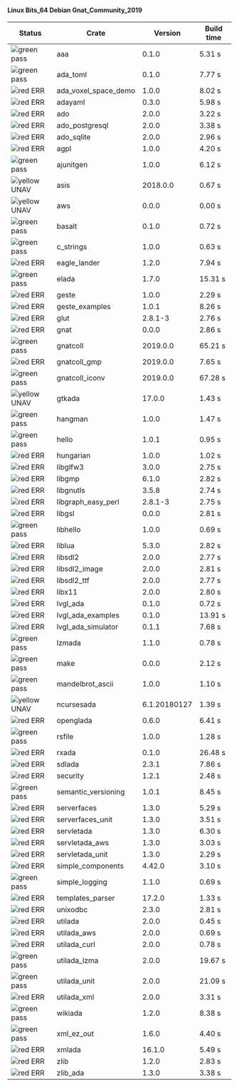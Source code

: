 #### Linux Bits_64 Debian Gnat_Community_2019

| Status | Crate | Version | Build time |
| --- | --- | --- | --- |
|![green](https://placehold.it/8/00aa00/000000?text=+) pass | aaa | 0.1.0 |  5.31 s |
|![green](https://placehold.it/8/00aa00/000000?text=+) pass | ada_toml | 0.1.0 |  7.77 s |
|![red](https://placehold.it/8/ff0000/000000?text=+) ERR  | ada_voxel_space_demo | 1.0.0 |  8.02 s |
|![red](https://placehold.it/8/ff0000/000000?text=+) ERR  | adayaml | 0.3.0 |  5.98 s |
|![red](https://placehold.it/8/ff0000/000000?text=+) ERR  | ado | 2.0.0 |  3.22 s |
|![red](https://placehold.it/8/ff0000/000000?text=+) ERR  | ado_postgresql | 2.0.0 |  3.38 s |
|![red](https://placehold.it/8/ff0000/000000?text=+) ERR  | ado_sqlite | 2.0.0 |  2.96 s |
|![red](https://placehold.it/8/ff0000/000000?text=+) ERR  | agpl | 1.0.0 |  4.20 s |
|![green](https://placehold.it/8/00aa00/000000?text=+) pass | ajunitgen | 1.0.0 |  6.12 s |
|![yellow](https://placehold.it/8/ffbb00/000000?text=+) UNAV | asis | 2018.0.0 |  0.67 s |
|![yellow](https://placehold.it/8/ffbb00/000000?text=+) UNAV | aws | 0.0.0 |  0.00 s |
|![green](https://placehold.it/8/00aa00/000000?text=+) pass | basalt | 0.1.0 |  0.72 s |
|![green](https://placehold.it/8/00aa00/000000?text=+) pass | c_strings | 1.0.0 |  0.63 s |
|![red](https://placehold.it/8/ff0000/000000?text=+) ERR  | eagle_lander | 1.2.0 |  7.94 s |
|![green](https://placehold.it/8/00aa00/000000?text=+) pass | elada | 1.7.0 |  15.31 s |
|![red](https://placehold.it/8/ff0000/000000?text=+) ERR  | geste | 1.0.0 |  2.29 s |
|![red](https://placehold.it/8/ff0000/000000?text=+) ERR  | geste_examples | 1.0.1 |  8.26 s |
|![red](https://placehold.it/8/ff0000/000000?text=+) ERR  | glut | 2.8.1-3 |  2.76 s |
|![red](https://placehold.it/8/ff0000/000000?text=+) ERR  | gnat | 0.0.0 |  2.86 s |
|![green](https://placehold.it/8/00aa00/000000?text=+) pass | gnatcoll | 2019.0.0 |  65.21 s |
|![red](https://placehold.it/8/ff0000/000000?text=+) ERR  | gnatcoll_gmp | 2019.0.0 |  7.65 s |
|![green](https://placehold.it/8/00aa00/000000?text=+) pass | gnatcoll_iconv | 2019.0.0 |  67.28 s |
|![yellow](https://placehold.it/8/ffbb00/000000?text=+) UNAV | gtkada | 17.0.0 |  1.43 s |
|![green](https://placehold.it/8/00aa00/000000?text=+) pass | hangman | 1.0.0 |  1.47 s |
|![green](https://placehold.it/8/00aa00/000000?text=+) pass | hello | 1.0.1 |  0.95 s |
|![red](https://placehold.it/8/ff0000/000000?text=+) ERR  | hungarian | 1.0.0 |  1.02 s |
|![red](https://placehold.it/8/ff0000/000000?text=+) ERR  | libglfw3 | 3.0.0 |  2.75 s |
|![red](https://placehold.it/8/ff0000/000000?text=+) ERR  | libgmp | 6.1.0 |  2.82 s |
|![red](https://placehold.it/8/ff0000/000000?text=+) ERR  | libgnutls | 3.5.8 |  2.74 s |
|![red](https://placehold.it/8/ff0000/000000?text=+) ERR  | libgraph_easy_perl | 2.8.1-3 |  2.75 s |
|![red](https://placehold.it/8/ff0000/000000?text=+) ERR  | libgsl | 0.0.0 |  2.81 s |
|![green](https://placehold.it/8/00aa00/000000?text=+) pass | libhello | 1.0.0 |  0.69 s |
|![red](https://placehold.it/8/ff0000/000000?text=+) ERR  | liblua | 5.3.0 |  2.82 s |
|![red](https://placehold.it/8/ff0000/000000?text=+) ERR  | libsdl2 | 2.0.0 |  2.77 s |
|![red](https://placehold.it/8/ff0000/000000?text=+) ERR  | libsdl2_image | 2.0.0 |  2.81 s |
|![red](https://placehold.it/8/ff0000/000000?text=+) ERR  | libsdl2_ttf | 2.0.0 |  2.77 s |
|![red](https://placehold.it/8/ff0000/000000?text=+) ERR  | libx11 | 2.0.0 |  2.80 s |
|![red](https://placehold.it/8/ff0000/000000?text=+) ERR  | lvgl_ada | 0.1.0 |  0.72 s |
|![red](https://placehold.it/8/ff0000/000000?text=+) ERR  | lvgl_ada_examples | 0.1.0 |  13.91 s |
|![red](https://placehold.it/8/ff0000/000000?text=+) ERR  | lvgl_ada_simulator | 0.1.1 |  7.68 s |
|![green](https://placehold.it/8/00aa00/000000?text=+) pass | lzmada | 1.1.0 |  0.78 s |
|![green](https://placehold.it/8/00aa00/000000?text=+) pass | make | 0.0.0 |  2.12 s |
|![green](https://placehold.it/8/00aa00/000000?text=+) pass | mandelbrot_ascii | 1.0.0 |  1.10 s |
|![yellow](https://placehold.it/8/ffbb00/000000?text=+) UNAV | ncursesada | 6.1.20180127 |  1.39 s |
|![red](https://placehold.it/8/ff0000/000000?text=+) ERR  | openglada | 0.6.0 |  6.41 s |
|![green](https://placehold.it/8/00aa00/000000?text=+) pass | rsfile | 1.0.0 |  1.28 s |
|![red](https://placehold.it/8/ff0000/000000?text=+) ERR  | rxada | 0.1.0 |  26.48 s |
|![red](https://placehold.it/8/ff0000/000000?text=+) ERR  | sdlada | 2.3.1 |  7.86 s |
|![red](https://placehold.it/8/ff0000/000000?text=+) ERR  | security | 1.2.1 |  2.48 s |
|![green](https://placehold.it/8/00aa00/000000?text=+) pass | semantic_versioning | 1.0.1 |  8.45 s |
|![red](https://placehold.it/8/ff0000/000000?text=+) ERR  | serverfaces | 1.3.0 |  5.29 s |
|![red](https://placehold.it/8/ff0000/000000?text=+) ERR  | serverfaces_unit | 1.3.0 |  3.51 s |
|![red](https://placehold.it/8/ff0000/000000?text=+) ERR  | servletada | 1.3.0 |  6.30 s |
|![red](https://placehold.it/8/ff0000/000000?text=+) ERR  | servletada_aws | 1.3.0 |  3.03 s |
|![red](https://placehold.it/8/ff0000/000000?text=+) ERR  | servletada_unit | 1.3.0 |  2.29 s |
|![red](https://placehold.it/8/ff0000/000000?text=+) ERR  | simple_components | 4.42.0 |  3.10 s |
|![green](https://placehold.it/8/00aa00/000000?text=+) pass | simple_logging | 1.1.0 |  0.69 s |
|![red](https://placehold.it/8/ff0000/000000?text=+) ERR  | templates_parser | 17.2.0 |  1.33 s |
|![red](https://placehold.it/8/ff0000/000000?text=+) ERR  | unixodbc | 2.3.0 |  2.81 s |
|![red](https://placehold.it/8/ff0000/000000?text=+) ERR  | utilada | 2.0.0 |  0.45 s |
|![red](https://placehold.it/8/ff0000/000000?text=+) ERR  | utilada_aws | 2.0.0 |  0.69 s |
|![red](https://placehold.it/8/ff0000/000000?text=+) ERR  | utilada_curl | 2.0.0 |  0.78 s |
|![green](https://placehold.it/8/00aa00/000000?text=+) pass | utilada_lzma | 2.0.0 |  19.67 s |
|![green](https://placehold.it/8/00aa00/000000?text=+) pass | utilada_unit | 2.0.0 |  21.09 s |
|![red](https://placehold.it/8/ff0000/000000?text=+) ERR  | utilada_xml | 2.0.0 |  3.31 s |
|![green](https://placehold.it/8/00aa00/000000?text=+) pass | wikiada | 1.2.0 |  8.38 s |
|![green](https://placehold.it/8/00aa00/000000?text=+) pass | xml_ez_out | 1.6.0 |  4.40 s |
|![red](https://placehold.it/8/ff0000/000000?text=+) ERR  | xmlada | 16.1.0 |  5.49 s |
|![red](https://placehold.it/8/ff0000/000000?text=+) ERR  | zlib | 1.2.0 |  2.83 s |
|![red](https://placehold.it/8/ff0000/000000?text=+) ERR  | zlib_ada | 1.3.0 |  3.38 s |
